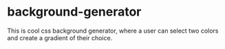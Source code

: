 # background-generator

This is cool css background generator, where a user can select two colors and create a gradient of their choice.
